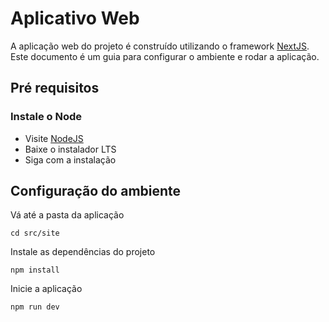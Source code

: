 # Aplicativo Web

A aplicação web do projeto é construído utilizando o framework [NextJS](https://nextjs.org/). Este documento é um guia para configurar o ambiente e rodar a aplicação.

## Pré requisitos

### Instale o Node

- Visite [NodeJS](https://nodejs.org/)
- Baixe o instalador LTS
- Siga com a instalação

## Configuração do ambiente

Vá até a pasta da aplicação

```
cd src/site
```

Instale as dependências do projeto

```
npm install
```

Inicie a aplicação

```
npm run dev
```